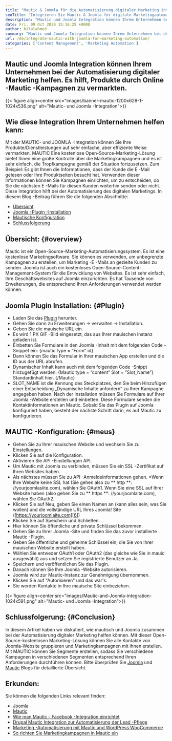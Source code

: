 ```yaml
---
title: "Mautic & Joomla für die Automatisierung digitaler Marketing integrieren '" 
seoTitle: "Integrieren Sie Mautic & Joomla für digitale Marketingautomation" 
description: "Mautic und Joomla Integration können Ihrem Unternehmen bei der Automatisierung digitaler Marketing helfen. Es hilft, Produkte durch mauische Kampagnen zu vermarkten." 
date: Fri, 09 Oct 2020 15:16:25 +0000
author: bilalahmed
summary: "Mautic und Joomla Integration können Ihrem Unternehmen bei der Automatisierung digitaler Marketing helfen. Es hilft, Produkte durch Online -Mautic -Kampagnen zu vermarkten." 
url: /de/integrate-mautic-with-joomla-for-marketing-automation/
categories: ['Content Management', 'Marketing Automation']
---
```


## Mautic und Joomla Integration können Ihrem Unternehmen bei der Automatisierung digitaler Marketing helfen. Es hilft, Produkte durch Online -Mautic -Kampagnen zu vermarkten.

{{< figure align=center src="images/banner-mautic-1200x628-1-1024x536.png" alt="Mautic- und Joomla -Integration">}}


## Wie diese Integration Ihrem Unternehmen helfen kann:
Mit der MAUTIC- und JOOMLA -Integration können Sie Ihre Produkte/Dienstleistungen auf sehr einfache, aber effiziente Weise vermarkten. MAUTIC Eine kostenlose Open-Source-Marketing-Lösung bietet Ihnen eine große Kontrolle über die Marketingkampagnen und es ist sehr einfach, die Tropfkampagne gemäß der Situation fortzusetzen. Zum Beispiel: Es gibt Ihnen die Informationen, dass der Kunde die E -Mail gelesen oder Ihre Produktseiten besucht hat. Verwenden dieser Informationen können Sie Kampagnen einrichten, um zu entscheiden, ob Sie die nächsten E -Mails für diesen Kunden weiterhin senden oder nicht. Diese Integration hilft bei der Automatisierung des digitalen Marketings. In diesem Blog -Beitrag führen Sie die folgenden Abschnitte:
  * [Übersicht][1]
  * [Joomla -Plugin -Installation][2]
  * [Mautische Konfiguration][3]
  * [Schlussfolgerung][4]

## Übersicht: {#overview}
Mautic ist ein Open-Source-Marketing-Automatisierungssystem. Es ist eine kostenlose Marketingsoftware. Sie können es verwenden, um unbegrenzte Kampagnen zu erstellen, um Marketing -E -Mails an gezielte Kunden zu senden.
Joomla ist auch ein kostenloses Open-Source-Content-Management-System für die Entwicklung von Websites. Es ist sehr einfach, Ihre Geschäftswebsites auf Joomla einzurichten. Es hat Tausende von Erweiterungen, die entsprechend Ihren Anforderungen verwendet werden können.

## Joomla Plugin Installation: {#Plugin}
  * Laden Sie das [Plugin][5] herunter.
  * Gehen Sie dann zu Erweiterungen -> verwalten -> Installation.
  * Geben Sie die mauische URL ein.
  * Es wird 1 PX GIF -Bild eingesetzt, das aus Ihrer mauischen Instanz geladen ist.
  * Einbetten Sie Formulare in den Joomla -Inhalt mit dem folgenden Code -Snippet ein: {mautic type = ”Form” id}
  * Dann können Sie das Formular in Ihrer mauischen App erstellen und die ID aus der URL abrufen.
  * Dynamischer Inhalt kann auch mit dem folgenden Code -Snippt hinzugefügt werden: {Mautic type = ”content” Slot = ”Slot_Name”} Standardinhalt hier. {/Mautic}
  * SLOT_NAME ist die Kennung des Steckplatzes, den Sie beim Hinzufügen einer Entscheidung „Dynamische Inhalte anfordern“ zu Ihrer Kampagne angegeben haben.
Nach der Installation müssen Sie Formulare auf Ihrer Joomla -Website erstellen und einbetten. Diese Formulare senden die Kontaktinformationen an Mautic. Sobald Sie das Plugin auf Joomla konfiguriert haben, besteht der nächste Schritt darin, es auf Mautic zu konfigurieren.

## MAUTIC -Konfiguration: {#meus}
  * Gehen Sie zu Ihrer mauischen Website und wechseln Sie zu Einstellungen.
  * Klicken Sie auf die Konfiguration.
  * Aktivieren Sie API -Einstellungen API.
  * Um Mautic mit Joomla zu verbinden, müssen Sie ein SSL -Zertifikat auf Ihren Websites haben.
  * Als nächstes müssen Sie zu API -Anmeldeinformationen gehen.
  *Wenn Ihre Website keine SSL hat (Sie gehen also zu ** http **: //yourjoomlasiite.com), wählen Sie OAuth1. Wenn Sie eine SSL auf Ihrer Website haben (also gehen Sie zu ** https **: //yourjoomlaite.com), wählen Sie OAuth2.
  * Klicken Sie auf Neu, geben Sie einen Namen an (kann alles sein, was Sie wollen) und die vollständige URL Ihres Joomla! Site ([https://yourjoomlaite.com][6])
  * Klicken Sie auf Speichern und Schließen.
  * Hier können Sie öffentliche und private Schlüssel bekommen.
  * Gehen Sie zu Ihrer Joomla -Site und finden Sie das zuvor installierte Mautic -Plugin.
  * Geben Sie öffentliche und geheime Schlüssel ein, die Sie von Ihrer mauischen Website erstellt haben.
  * Wählen Sie entweder OAuth1 oder OAuth2 (das gleiche wie Sie in mauic ausgewählt) aus und setzen Sie registrierte Benutzer an Ja.
  * Speichern und veröffentlichen Sie das Plugin.
  * Danach können Sie Ihre Joomla -Website autorisieren.
  * Joomla wird zur Mautic-Instanz zur Genehmigung übernommen.
  * Klicken Sie auf "Autorisieren" und das war's.
  * Sie werden Kontakte in Ihre mauische Site einbeziehen.

{{< figure align=center src="images/Mautic-and-Joomla-integration-1024x591.png" alt="Mautic- und Joomla -Integration">}}


## Schlussfolgerung: {#Conclusion}
In diesem Artikel haben wir diskutiert, wie mautisch und Joomla zusammen bei der Automatisierung digitaler Marketing helfen können. Mit dieser Open-Source-kostenlosen Marketing-Lösung können Sie alle Kontakte von Joomla-Website gruppieren und Marketingkampagnen mit ihnen erstellen. Mit MAUTIC können Sie Segmente erstellen, sodass Sie verschiedene Kampagnen in verschiedenen Segmenten entsprechend Ihren Anforderungen durchführen können. Bitte überprüfen Sie [Joomla][7] und [Mautic][8] Blogs für detaillierte Übersicht.

## Erkunden:
Sie können die folgenden Links relevant finden:
  * [Joomla][7]
  * [Mautic][8]
  * [Wie man Mautic - Facebook -Integration einrichtet][9]
  * [Drupal Mautic Integration zur Automatisierung der Lead -Pflege][10]
  * [Marketing -Automatisierung mit Mautic und WordPress WooCommerce][11]
  * [So richten Sie Marketingkampagnen in Mautic ein][12]

  
[1]: #overview
[2]: #plugin
[3]: #mautic
[4]: #conclusion
[5]: https://href.li/?https://extensions.joomla.org/extension/mautic/
[6]: https://href.li/?https://yourjoomlasite.com
[7]: https://products.containerize.com/content-management/joomla
[8]: https://products.containerize.com/marketing-automation/mautic
[9]: https://blog.containerize.com/marketing-automation/how-to-setup-mautic-facebook-integration/
[10]: https://blog.containerize.com/content-management/drupal-tutorial-automate-lead-growth-with-drupal-mautic/
[11]: https://blog.containerize.com/blogging/marketing-automation-using-mautic-and-wordpress-woocommerce/
[12]: https://blog.containerize.com/marketing-automation/how-to-setup-marketing-campaigns-using-mautic-campaign-builder/
